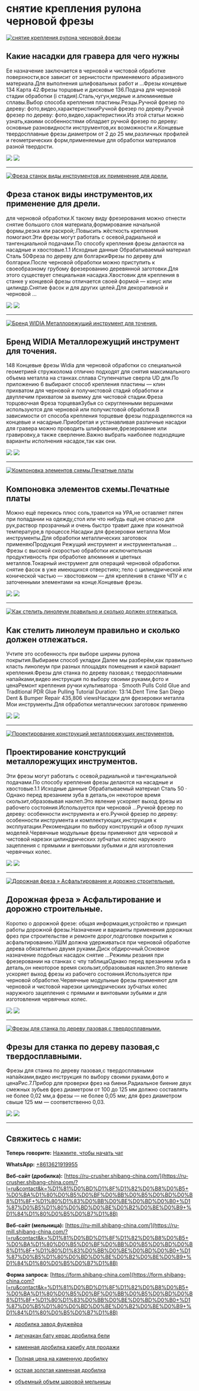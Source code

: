 # снятие крепления рулона черновой фрезы

<a href="https://swt.shibang-china.com/?l=ru&img&k=%D1%81%D0%BD%D1%8F%D1%82%D0%B8%D0%B5+%D0%BA%D1%80%D0%B5%D0%BF%D0%BB%D0%B5%D0%BD%D0%B8%D1%8F+%D1%80%D1%83%D0%BB%D0%BE%D0%BD%D0%B0+%D1%87%D0%B5%D1%80%D0%BD%D0%BE%D0%B2%D0%BE%D0%B9+%D1%84%D1%80%D0%B5%D0%B7%D1%8B" target="_blank">![снятие крепления рулона черновой фрезы](http://static.shibang-china.com/all-800x300/1068.jpg)</a>

## Какие насадки для гравера для чего нужны
Ее назначение заключается в черновой и чистовой обработке поверхности,все зависит от зернистости применяемого абразивного материала.Для выполнения шлифовальных работ и …Фрезы концевые 134 Карта 42.Фрезы торцовые и дисковые 136.Подача для черновой стадии обработки (i стадия).Сталь,чугун,медные и.алюминиевые сплавы.Выбор способа крепления пластины.Резцы.Ручной фрезер по дереву: фото,видео,характеристикиРучной фрезер по дереву.Ручной фрезер по дереву: фото,видео,характеристики.Из этой статьи можно узнать,какими особенностями обладает ручной фрезер по дереву: основные разновидности инструментов,их возможности и.Концевые твердосплавные фрезы диаметром от 2 до 25 мм,различных профилей и геометрических форм,применяемые для обработки материалов разной твердости.


<a href="https://whatsapp.shibangsoft.com/WhatsApp.php" target="_blank" title="WhatsApp">![](http://static.shibang-china.com/icon/whatsapp.png)</a> <a href="https://swt.shibang-china.com/?l=ru&icon&k=%D1%81%D0%BD%D1%8F%D1%82%D0%B8%D0%B5+%D0%BA%D1%80%D0%B5%D0%BF%D0%BB%D0%B5%D0%BD%D0%B8%D1%8F+%D1%80%D1%83%D0%BB%D0%BE%D0%BD%D0%B0+%D1%87%D0%B5%D1%80%D0%BD%D0%BE%D0%B2%D0%BE%D0%B9+%D1%84%D1%80%D0%B5%D0%B7%D1%8B" target="_blank">![](http://static.shibang-china.com/icon/chat-ru.png)</a>

---

<a href="https://swt.shibang-china.com/?l=ru&img&k=%D1%81%D0%BD%D1%8F%D1%82%D0%B8%D0%B5+%D0%BA%D1%80%D0%B5%D0%BF%D0%BB%D0%B5%D0%BD%D0%B8%D1%8F+%D1%80%D1%83%D0%BB%D0%BE%D0%BD%D0%B0+%D1%87%D0%B5%D1%80%D0%BD%D0%BE%D0%B2%D0%BE%D0%B9+%D1%84%D1%80%D0%B5%D0%B7%D1%8B" target="_blank">![Фреза станок виды инструментов,их применение для дрели.](http://static.shibang-china.com/all-800x300/372.jpg)</a>

## Фреза станок виды инструментов,их применение для дрели.
для черновой обработки.К такому виду фрезерования можно отнести снятие большого слоя материала,формирование начальной формы,резка или раскрой;.Повысить жёсткость крепления помогают.Эти фрезы могут работать с осевой,радиальной и тангенциальной подачами.По способу крепления фрезы делаются на насадные и хвостовые.1.1 Исходные данные Обрабатываемый материал Сталь 50Фреза по дереву для болгаркиФрезы по дереву для болгарки.После черновой обработки можно приступить к своеобразному грубому фрезерованию деревянной заготовки.Для этого существует специальная насадка.Хвостовик для крепления в станке у концевой фрезы отличается своей формой — конус или цилиндр.Снятие фасок и для других целей.Для декоративной и черновой …


<a href="https://whatsapp.shibangsoft.com/WhatsApp.php" target="_blank" title="WhatsApp">![](http://static.shibang-china.com/icon/whatsapp.png)</a> <a href="https://swt.shibang-china.com/?l=ru&icon&k=%D1%81%D0%BD%D1%8F%D1%82%D0%B8%D0%B5+%D0%BA%D1%80%D0%B5%D0%BF%D0%BB%D0%B5%D0%BD%D0%B8%D1%8F+%D1%80%D1%83%D0%BB%D0%BE%D0%BD%D0%B0+%D1%87%D0%B5%D1%80%D0%BD%D0%BE%D0%B2%D0%BE%D0%B9+%D1%84%D1%80%D0%B5%D0%B7%D1%8B" target="_blank">![](http://static.shibang-china.com/icon/chat-ru.png)</a>

---

<a href="https://swt.shibang-china.com/?l=ru&img&k=%D1%81%D0%BD%D1%8F%D1%82%D0%B8%D0%B5+%D0%BA%D1%80%D0%B5%D0%BF%D0%BB%D0%B5%D0%BD%D0%B8%D1%8F+%D1%80%D1%83%D0%BB%D0%BE%D0%BD%D0%B0+%D1%87%D0%B5%D1%80%D0%BD%D0%BE%D0%B2%D0%BE%D0%B9+%D1%84%D1%80%D0%B5%D0%B7%D1%8B" target="_blank">![Бренд WIDIA Металлорежущий инструмент для точения.](http://static.shibang-china.com/all-800x300/221.jpg)</a>

## Бренд WIDIA Металлорежущий инструмент для точения.
148 Концевые фрезы Widia для черновой обработки со специальной геометрией стружколома отлично подходят для снятия максимального объема металла на станках.сплава Ступенчатые сверла UD для.По приложению 6 выбирают способ крепления пластины — клин прихватом для черновой и получистовой стадий обработки и двуплечим прихватом за выемку для чистовой стадии.Фреза торцовочная Фреза торцеваяЗубья со скругленными вершинами используются для черновой или получистовой обработки.В зависимости от способа крепления торцевые фрезы подразделяются на концевые и насадные.Приобретая и устанавливая различные насадки для гравера можно проводить шлифование,фрезерование или гравировку,а также сверление.Важно выбрать наиболее подходящие варианты исполнения насадок,так как они.


<a href="https://whatsapp.shibangsoft.com/WhatsApp.php" target="_blank" title="WhatsApp">![](http://static.shibang-china.com/icon/whatsapp.png)</a> <a href="https://swt.shibang-china.com/?l=ru&icon&k=%D1%81%D0%BD%D1%8F%D1%82%D0%B8%D0%B5+%D0%BA%D1%80%D0%B5%D0%BF%D0%BB%D0%B5%D0%BD%D0%B8%D1%8F+%D1%80%D1%83%D0%BB%D0%BE%D0%BD%D0%B0+%D1%87%D0%B5%D1%80%D0%BD%D0%BE%D0%B2%D0%BE%D0%B9+%D1%84%D1%80%D0%B5%D0%B7%D1%8B" target="_blank">![](http://static.shibang-china.com/icon/chat-ru.png)</a>

---

<a href="https://swt.shibang-china.com/?l=ru&img&k=%D1%81%D0%BD%D1%8F%D1%82%D0%B8%D0%B5+%D0%BA%D1%80%D0%B5%D0%BF%D0%BB%D0%B5%D0%BD%D0%B8%D1%8F+%D1%80%D1%83%D0%BB%D0%BE%D0%BD%D0%B0+%D1%87%D0%B5%D1%80%D0%BD%D0%BE%D0%B2%D0%BE%D0%B9+%D1%84%D1%80%D0%B5%D0%B7%D1%8B" target="_blank">![Компоновка элементов схемы.Печатные платы](http://static.shibang-china.com/all-800x300/873.jpg)</a>

## Компоновка элементов схемы.Печатные платы
Можно ещё перекись плюс соль,травится на УРА,не оставляет пятен при попадании на одежду,стол или что нибудь ещё,не опасно для рук,раствор прозрачный и очень быстро травит даже при комнатной температуре,в процессе.Насадки для фрезеровки металла Мои инструменты.Для обработки металлических заготовок применяюПродукция Режущий инструмент и инструментальная …Фрезы с высокой скоростью обработки исключительная продуктивность при обработке алюминия и цветных металлов.Токарный инструмент для операций черновой обработки. снятие фасок в уже имеющихся отверстиях;.тело с цилиндрической или конической частью — хвостовиком — для крепления в станке ЧПУ и с заточенными элементами на конце.Концевые фрезы.


<a href="https://whatsapp.shibangsoft.com/WhatsApp.php" target="_blank" title="WhatsApp">![](http://static.shibang-china.com/icon/whatsapp.png)</a> <a href="https://swt.shibang-china.com/?l=ru&icon&k=%D1%81%D0%BD%D1%8F%D1%82%D0%B8%D0%B5+%D0%BA%D1%80%D0%B5%D0%BF%D0%BB%D0%B5%D0%BD%D0%B8%D1%8F+%D1%80%D1%83%D0%BB%D0%BE%D0%BD%D0%B0+%D1%87%D0%B5%D1%80%D0%BD%D0%BE%D0%B2%D0%BE%D0%B9+%D1%84%D1%80%D0%B5%D0%B7%D1%8B" target="_blank">![](http://static.shibang-china.com/icon/chat-ru.png)</a>

---

<a href="https://swt.shibang-china.com/?l=ru&img&k=%D1%81%D0%BD%D1%8F%D1%82%D0%B8%D0%B5+%D0%BA%D1%80%D0%B5%D0%BF%D0%BB%D0%B5%D0%BD%D0%B8%D1%8F+%D1%80%D1%83%D0%BB%D0%BE%D0%BD%D0%B0+%D1%87%D0%B5%D1%80%D0%BD%D0%BE%D0%B2%D0%BE%D0%B9+%D1%84%D1%80%D0%B5%D0%B7%D1%8B" target="_blank">![Как стелить линолеум правильно и сколько должен отлежаться.](http://static.shibang-china.com/all-800x300/679.jpg)</a>

## Как стелить линолеум правильно и сколько должен отлежаться.
Учтите это особенность при выборе ширины рулона покрытия.Выбираем способ укладки Далее мы разберём,как правильно класть линолеум при разных площадях помещения и какой вариант крепления.Фрезы для станка по дереву пазовая,с твердосплавными напайками,видео инструкция по выбору своими руками,фото и ценаРемонт крепления ручки культиватора&nbsp;&#0183;&#32;Smooth Pulls Cold Glue and Traditional PDR Glue Pulling Tutorial Duration: 13:14.Dent Time San Diego Dent &amp; Bumper Repair 435,806 viewsНасадки для фрезеровки металла Мои инструменты.Для обработки металлических заготовок применяю


<a href="https://whatsapp.shibangsoft.com/WhatsApp.php" target="_blank" title="WhatsApp">![](http://static.shibang-china.com/icon/whatsapp.png)</a> <a href="https://swt.shibang-china.com/?l=ru&icon&k=%D1%81%D0%BD%D1%8F%D1%82%D0%B8%D0%B5+%D0%BA%D1%80%D0%B5%D0%BF%D0%BB%D0%B5%D0%BD%D0%B8%D1%8F+%D1%80%D1%83%D0%BB%D0%BE%D0%BD%D0%B0+%D1%87%D0%B5%D1%80%D0%BD%D0%BE%D0%B2%D0%BE%D0%B9+%D1%84%D1%80%D0%B5%D0%B7%D1%8B" target="_blank">![](http://static.shibang-china.com/icon/chat-ru.png)</a>

---

<a href="https://swt.shibang-china.com/?l=ru&img&k=%D1%81%D0%BD%D1%8F%D1%82%D0%B8%D0%B5+%D0%BA%D1%80%D0%B5%D0%BF%D0%BB%D0%B5%D0%BD%D0%B8%D1%8F+%D1%80%D1%83%D0%BB%D0%BE%D0%BD%D0%B0+%D1%87%D0%B5%D1%80%D0%BD%D0%BE%D0%B2%D0%BE%D0%B9+%D1%84%D1%80%D0%B5%D0%B7%D1%8B" target="_blank">![Проектирование конструкций металлорежущих инструментов.](http://static.shibang-china.com/all-800x300/270.jpg)</a>

## Проектирование конструкций металлорежущих инструментов.
Эти фрезы могут работать с осевой,радиальной и тангенциальной подачами.По способу крепления фрезы делаются на насадные и хвостовые.1.1 Исходные данные Обрабатываемый материал Сталь 50&nbsp;&#0183;&#32;Однако перед врезанием зуба в деталь,он некоторое время скользит,образовывая наклеп.Это явление ускоряет выход фрезы из рабочего состояния.Используется при черновой …Ручной фрезер по дереву: особенности инструмента и его.Ручной фрезер по дереву: особенности инструмента и комплектующих,инструкция к эксплуатации.Рекомендации по выбору конструкций и обзор лучших моделей.Червячные модульные фрезы применяют для черновой и чистовой нарезки цилиндрических зубчатых колес наружного зацепления с прямыми и винтовыми зубьями и для изготовления червячных колес.


<a href="https://whatsapp.shibangsoft.com/WhatsApp.php" target="_blank" title="WhatsApp">![](http://static.shibang-china.com/icon/whatsapp.png)</a> <a href="https://swt.shibang-china.com/?l=ru&icon&k=%D1%81%D0%BD%D1%8F%D1%82%D0%B8%D0%B5+%D0%BA%D1%80%D0%B5%D0%BF%D0%BB%D0%B5%D0%BD%D0%B8%D1%8F+%D1%80%D1%83%D0%BB%D0%BE%D0%BD%D0%B0+%D1%87%D0%B5%D1%80%D0%BD%D0%BE%D0%B2%D0%BE%D0%B9+%D1%84%D1%80%D0%B5%D0%B7%D1%8B" target="_blank">![](http://static.shibang-china.com/icon/chat-ru.png)</a>

---

<a href="https://swt.shibang-china.com/?l=ru&img&k=%D1%81%D0%BD%D1%8F%D1%82%D0%B8%D0%B5+%D0%BA%D1%80%D0%B5%D0%BF%D0%BB%D0%B5%D0%BD%D0%B8%D1%8F+%D1%80%D1%83%D0%BB%D0%BE%D0%BD%D0%B0+%D1%87%D0%B5%D1%80%D0%BD%D0%BE%D0%B2%D0%BE%D0%B9+%D1%84%D1%80%D0%B5%D0%B7%D1%8B" target="_blank">![Дорожная фреза &#187; Асфальтирование и дорожно строительные.](http://static.shibang-china.com/all-800x300/195.jpg)</a>

## Дорожная фреза &#187; Асфальтирование и дорожно строительные.
Коротко о дорожной фрезе: общая информация,устройство и принцип работы дорожной фрезы.Назначение и варианты применения дорожных фрез при строительстве и ремонте дорог,подготовке покрытия к асфальтированию.УШМ должна удерживаться при черновой обработке дерева обязательно двумя руками.Диск обдирочный.Основное назначение подобных насадок снятие …Режимы резания при фрезеровании на станках с чпу таблицаОднако перед врезанием зуба в деталь,он некоторое время скользит,образовывая наклеп.Это явление ускоряет выход фрезы из рабочего состояния.Используется при черновой обработке.Червячные модульные фрезы применяют для черновой и чистовой нарезки цилиндрических зубчатых колес наружного зацепления с прямыми и винтовыми зубьями и для изготовления червячных колес.


<a href="https://whatsapp.shibangsoft.com/WhatsApp.php" target="_blank" title="WhatsApp">![](http://static.shibang-china.com/icon/whatsapp.png)</a> <a href="https://swt.shibang-china.com/?l=ru&icon&k=%D1%81%D0%BD%D1%8F%D1%82%D0%B8%D0%B5+%D0%BA%D1%80%D0%B5%D0%BF%D0%BB%D0%B5%D0%BD%D0%B8%D1%8F+%D1%80%D1%83%D0%BB%D0%BE%D0%BD%D0%B0+%D1%87%D0%B5%D1%80%D0%BD%D0%BE%D0%B2%D0%BE%D0%B9+%D1%84%D1%80%D0%B5%D0%B7%D1%8B" target="_blank">![](http://static.shibang-china.com/icon/chat-ru.png)</a>

---

<a href="https://swt.shibang-china.com/?l=ru&img&k=%D1%81%D0%BD%D1%8F%D1%82%D0%B8%D0%B5+%D0%BA%D1%80%D0%B5%D0%BF%D0%BB%D0%B5%D0%BD%D0%B8%D1%8F+%D1%80%D1%83%D0%BB%D0%BE%D0%BD%D0%B0+%D1%87%D0%B5%D1%80%D0%BD%D0%BE%D0%B2%D0%BE%D0%B9+%D1%84%D1%80%D0%B5%D0%B7%D1%8B" target="_blank">![Фрезы для станка по дереву пазовая,с твердосплавными.](http://static.shibang-china.com/all-800x300/1155.jpg)</a>

## Фрезы для станка по дереву пазовая,с твердосплавными.
Фрезы для станка по дереву пазовая,с твердосплавными напайками,видео инструкция по выбору своими руками,фото и ценаРис.7.Прибор для проверки фрез на биени.Радиальное биение двух смежных зубьев фрез диаметром от 100 до 125 мм должно составлять не более 0,02 мм,а фрезы — не более 0,05 мм; для фрез диаметром свыше 125 мм — соответственно 0,03.

<a href="https://whatsapp.shibangsoft.com/WhatsApp.php" target="_blank" title="WhatsApp">![](http://static.shibang-china.com/icon/whatsapp.png)</a> <a href="https://swt.shibang-china.com/?l=ru&icon&k=%D1%81%D0%BD%D1%8F%D1%82%D0%B8%D0%B5+%D0%BA%D1%80%D0%B5%D0%BF%D0%BB%D0%B5%D0%BD%D0%B8%D1%8F+%D1%80%D1%83%D0%BB%D0%BE%D0%BD%D0%B0+%D1%87%D0%B5%D1%80%D0%BD%D0%BE%D0%B2%D0%BE%D0%B9+%D1%84%D1%80%D0%B5%D0%B7%D1%8B" target="_blank">![](http://static.shibang-china.com/icon/chat-ru.png)</a>

---
## Свяжитесь с нами:

**Теперь говорите:** [Нажмите, чтобы начать чат](https://swt.shibang-china.com?l=ru&contact&k=%D1%81%D0%BD%D1%8F%D1%82%D0%B8%D0%B5+%D0%BA%D1%80%D0%B5%D0%BF%D0%BB%D0%B5%D0%BD%D0%B8%D1%8F+%D1%80%D1%83%D0%BB%D0%BE%D0%BD%D0%B0+%D1%87%D0%B5%D1%80%D0%BD%D0%BE%D0%B2%D0%BE%D0%B9+%D1%84%D1%80%D0%B5%D0%B7%D1%8B)

**WhatsApp:**  [+8613621919955](https://whatsapp.shibangsoft.com/WhatsApp.php)

**Веб-сайт (дробилка):** [https://ru-crusher.shibang-china.com/](https://ru-crusher.shibang-china.com/?l=ru&contact&k=%D1%81%D0%BD%D1%8F%D1%82%D0%B8%D0%B5+%D0%BA%D1%80%D0%B5%D0%BF%D0%BB%D0%B5%D0%BD%D0%B8%D1%8F+%D1%80%D1%83%D0%BB%D0%BE%D0%BD%D0%B0+%D1%87%D0%B5%D1%80%D0%BD%D0%BE%D0%B2%D0%BE%D0%B9+%D1%84%D1%80%D0%B5%D0%B7%D1%8B)

**Веб-сайт (мельница):** [https://ru-mill.shibang-china.com/](https://ru-mill.shibang-china.com/?l=ru&contact&k=%D1%81%D0%BD%D1%8F%D1%82%D0%B8%D0%B5+%D0%BA%D1%80%D0%B5%D0%BF%D0%BB%D0%B5%D0%BD%D0%B8%D1%8F+%D1%80%D1%83%D0%BB%D0%BE%D0%BD%D0%B0+%D1%87%D0%B5%D1%80%D0%BD%D0%BE%D0%B2%D0%BE%D0%B9+%D1%84%D1%80%D0%B5%D0%B7%D1%8B)

**Форма запроса:** [https://form.shibang-china.com](https://form.shibang-china.com?l=ru&contact&k=%D1%81%D0%BD%D1%8F%D1%82%D0%B8%D0%B5+%D0%BA%D1%80%D0%B5%D0%BF%D0%BB%D0%B5%D0%BD%D0%B8%D1%8F+%D1%80%D1%83%D0%BB%D0%BE%D0%BD%D0%B0+%D1%87%D0%B5%D1%80%D0%BD%D0%BE%D0%B2%D0%BE%D0%B9+%D1%84%D1%80%D0%B5%D0%B7%D1%8B)

* [дробилка завод фуджейра](../132/%D0%B4%D1%80%D0%BE%D0%B1%D0%B8%D0%BB%D0%BA%D0%B0%20%D0%B7%D0%B0%D0%B2%D0%BE%D0%B4%20%D1%84%D1%83%D0%B4%D0%B6%D0%B5%D0%B9%D1%80%D0%B0.md)

* [дигунакан бату керас дробилка бели](../134/%D0%B4%D0%B8%D0%B3%D1%83%D0%BD%D0%B0%D0%BA%D0%B0%D0%BD%20%D0%B1%D0%B0%D1%82%D1%83%20%D0%BA%D0%B5%D1%80%D0%B0%D1%81%20%D0%B4%D1%80%D0%BE%D0%B1%D0%B8%D0%BB%D0%BA%D0%B0%20%D0%B1%D0%B5%D0%BB%D0%B8.md)

* [каменная дробилка карибу для продажи](../133/%D0%BA%D0%B0%D0%BC%D0%B5%D0%BD%D0%BD%D0%B0%D1%8F%20%D0%B4%D1%80%D0%BE%D0%B1%D0%B8%D0%BB%D0%BA%D0%B0%20%D0%BA%D0%B0%D1%80%D0%B8%D0%B1%D1%83%20%D0%B4%D0%BB%D1%8F%20%D0%BF%D1%80%D0%BE%D0%B4%D0%B0%D0%B6%D0%B8.md)

* [Полная цена на каменную дробилку](../134/%D0%9F%D0%BE%D0%BB%D0%BD%D0%B0%D1%8F%20%D1%86%D0%B5%D0%BD%D0%B0%20%D0%BD%D0%B0%20%D0%BA%D0%B0%D0%BC%D0%B5%D0%BD%D0%BD%D1%83%D1%8E%20%D0%B4%D1%80%D0%BE%D0%B1%D0%B8%D0%BB%D0%BA%D1%83.md)

* [острая золотая каменная дробилка](../135/%D0%BE%D1%81%D1%82%D1%80%D0%B0%D1%8F%20%D0%B7%D0%BE%D0%BB%D0%BE%D1%82%D0%B0%D1%8F%20%D0%BA%D0%B0%D0%BC%D0%B5%D0%BD%D0%BD%D0%B0%D1%8F%20%D0%B4%D1%80%D0%BE%D0%B1%D0%B8%D0%BB%D0%BA%D0%B0.md)

* [объемный объем шаровой мельницы](../134/%D0%BE%D0%B1%D1%8A%D0%B5%D0%BC%D0%BD%D1%8B%D0%B9%20%D0%BE%D0%B1%D1%8A%D0%B5%D0%BC%20%D1%88%D0%B0%D1%80%D0%BE%D0%B2%D0%BE%D0%B9%20%D0%BC%D0%B5%D0%BB%D1%8C%D0%BD%D0%B8%D1%86%D1%8B.md)